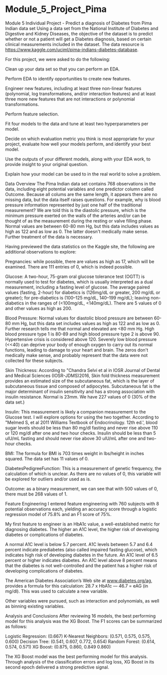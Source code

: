 # Module_5_Project_Pima
Module 5 Individual Project - Predict a diagnosis of Diabetes from Pima Indian data set
Using a data set from the National Institute of Diabetes and Digestive and Kidney Diseases, the objective of the dataset is to predict whether or not a patient will get a Diabetes diagnosis, based on certain clinical measurements included in the dataset. The data resource is https://www.kaggle.com/uciml/pima-indians-diabetes-database.

For this project, we were asked to do the following:

Clean up your data set so that you can perform an EDA.

Perform EDA to identify opportunities to create new features.

Engineer new features, including at least three non-linear features (polynomial, log transformations, and/or interaction features) and at least three more new features that are not interactions or polynomial transformations.

Perform feature selection.

Fit four models to the data and tune at least two hyperparameters per model.

Decide on which evaluation metric you think is most appropriate for your project, evaluate how well your models perform, and identify your best model.

Use the outputs of your different models, along with your EDA work, to provide insight to your original question.

Explain how your model can be used to in the real world to solve a problem.

Data Overview
The Pima Indian data set contains 768 observations in the data, including eight potential variables and one predictor column called Outcome. Because all colums are the same length, it appears there are no missing data, but the data itself raises questions. For example, why is blood pressure information represented by just one half of the traditional measurement? We are told this is the diastolic pressure, which is the minimum pressure exerted on the walls of the arteries and/or can be thought of as the measurement during the resting or valve filling phase. Normal values are between 60-80 mm Hg, but this data includes values as high as 122 and as low as 0. The latter doesn't medically make sense. Further treatment of the data is necessary.

Having previewed the data statistics on the Kaggle site, the following are additional observations to explore:

Pregnancies: while possible, there are values as high as 17, which will be examined. There are 111 entries of 0, which is indeed possible.

Glucose: A two-hour, 75-gram oral glucose tolerance test (OGTT) is normally used to test for diabetes, which is usually interpreted as a dual measurement, including a fasting level of glucose. The average paired values (fasting, 2-hour) for diabetics is (126mg/dL or greater, 200 mg/dL or greater); for pre-diabetics is (100–125 mg/dL, 140–199 mg/dL); leaving non-diabetics in the ranges of (<100mg/dL, <140mg/dL). There are 5 values of 0 and other values as high as 200.

Blood Pressure: Normal values for diastolic blood pressure are between 60-80 mm Hg, but this data set includes values as high as 122 and as low as 0. Further research tells me that normal and elevated are <80 mm Hg. High blood pressure type 1 is 80-89 and high blood pressure type 2 is above 90. Hypertensive crisis is considered above 120. Severely low blood pressure (<<40) can deprive your body of enough oxygen to carry out its normal functions, leading to damage to your heart and brain. The zeros don't medically make sense, and probably represent that the data were not collected for these subjects.

Skin Thickness: According to "Chandra Selvi et al in IOSR Journal of Dental and Medical Sciences (IOSR-JDMS)2016, Skin fold thickness measurement provides an estimated size of the subcutaneous fat, which is the layer of subcutaneous tissue and composed of adipocytes. Subcutaneous fat is the major determinant of insulin sensitivity and has a strong association with insulin resistance. Normal is 23mm. We have 227 values of 0 (30% of the data set.)

Insulin: This measurement is likely a companion measurement to the Glucose test. I will explore options for using the two together. According to "Melmed S, et al 2011 Williams Textbook of Endocrinology. 12th ed.', blood sugar levels should be less than 80 mg/dl fasting and never rise above 110 or 120 mg/dl after one and two hour checks. Insulin should be less than 5 uIU/mL fasting and should never rise above 30 uIU/mL after one and two-hour checks.

BMI: The formula for BMI is 703 times weight in lbs/height in inches squared. The data set has 11 values of 0.

DiabetesPedigreeFunction: This is a measurement of genetic frequency, the calculation of which is unclear. As there are no values of 0, this variable will be explored for outliers and/or used as is.

Outcome: as a binary measurement, we can see that with 500 values of 0, there must be 268 values of 1.

Feature Engineering
I entered feature engineering with 760 subjects with 8 potential observations each, yielding an accuracy score through a logistic regression model of 75.8% and an F1 score of 75%.

My first feature to engineer is an HbA1c value, a well-established metric for diagnosing diabetes. The higher an A1C level, the higher risk of developing diabetes or complications of diabetes.

A normal A1C level is below 5.7 percent. A1C levels between 5.7 and 6.4 percent indicate prediabetes (also called impaired fasting glucose), which indicates high risk of developing diabetes in the future. An A1C level of 6.5 percent or higher indicates diabetes. An A1C level above 8 percent means that the diabetes is not well-controlled and the patient has a higher risk of developing complications of diabetes.

The American Diabetes Association’s Web site at www.diabetes.org/ag, provides a formula for this calculation: 28.7 x HbA1c — 46.7 = eAG (in mg/dl). This was used to calculate a new variable.

Other variables were pursued, such as interaction and polynomials, as well as binning existing variables.

Analysis and Conclusions
After reviewing 16 models, the best performing model for this analysis was the XG Boost. The F1 scores can be summarized as follows:

Logistic Regression: (0.667) K-Nearest Neighbors: (0.571, 0.575, 0.575, 0.600) Decision Tree: (0.541, 0.607, 0.772, 0.654) Random Forest: (0.614, 0.574, 0.571) XG Boost: (0.875, 0.860, 0.849 0.860)

The XG Boost model was the best performing model for this analysis. Through analysis of the classification errors and log loss, XG Boost in its second epoch delivered a strong predictive signal.